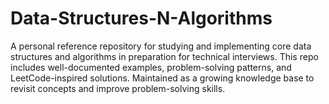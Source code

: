 # Data-Structures-N-Algorithms
A personal reference repository for studying and implementing core data structures and algorithms in preparation for technical interviews. This repo includes well-documented examples, problem-solving patterns, and LeetCode-inspired solutions. Maintained as a growing knowledge base to revisit concepts and improve problem-solving skills.

